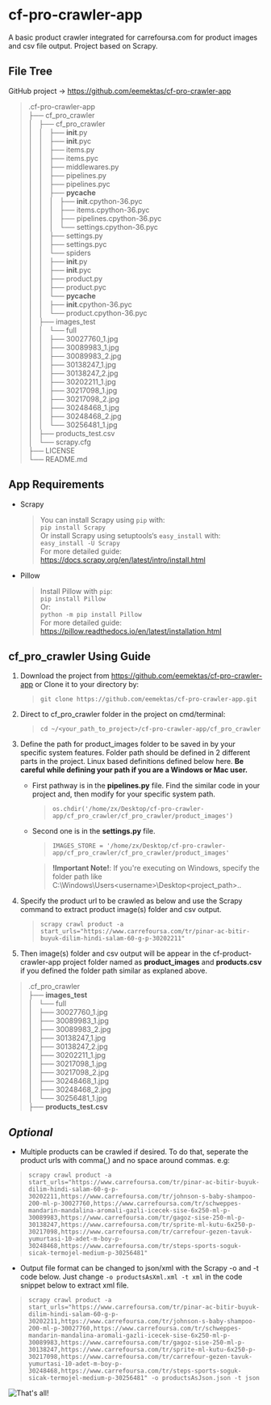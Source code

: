 # cf-pro-crawler-app  

A basic product crawler integrated for carrefoursa.com for product images and csv file output. Project based on Scrapy.  

## File Tree  
GitHub project -> https://github.com/eemektas/cf-pro-crawler-app  
>.cf-pro-crawler-app  
├── cf_pro_crawler  
│   ├── cf_pro_crawler  
│   │   ├── __init__.py  
│   │   ├── __init__.pyc  
│   │   ├── items.py  
│   │   ├── items.pyc  
│   │   ├── middlewares.py  
│   │   ├── pipelines.py  
│   │   ├── pipelines.pyc  
│   │   ├── __pycache__  
│   │   │   ├── __init__.cpython-36.pyc  
│   │   │   ├── items.cpython-36.pyc  
│   │   │   ├── pipelines.cpython-36.pyc  
│   │   │   └── settings.cpython-36.pyc  
│   │   ├── settings.py  
│   │   ├── settings.pyc  
│   │   └── spiders  
│   │       ├── __init__.py  
│   │       ├── __init__.pyc  
│   │       ├── product.py  
│   │       ├── product.pyc  
│   │       └── __pycache__  
│   │           ├── __init__.cpython-36.pyc  
│   │           └── product.cpython-36.pyc  
│   ├── images_test  
│   │   └── full  
│   │       ├── 30027760_1.jpg  
│   │       ├── 30089983_1.jpg  
│   │       ├── 30089983_2.jpg  
│   │       ├── 30138247_1.jpg  
│   │       ├── 30138247_2.jpg  
│   │       ├── 30202211_1.jpg  
│   │       ├── 30217098_1.jpg  
│   │       ├── 30217098_2.jpg  
│   │       ├── 30248468_1.jpg  
│   │       ├── 30248468_2.jpg  
│   │       └── 30256481_1.jpg  
│   ├── products_test.csv  
│   └── scrapy.cfg  
├── LICENSE  
└── README.md  

## App Requirements  

- Scrapy  
	>You can install Scrapy using `pip` with:  
	>`pip install Scrapy`  
	Or install Scrapy using setuptools‘s `easy_install` with:  
	>`easy_install -U Scrapy`  
	For more detailed guide: https://docs.scrapy.org/en/latest/intro/install.html  

- Pillow  
	>Install Pillow with `pip`:  
	>`pip install Pillow`  
	Or:  
	>`python -m pip install Pillow`  
	For more detailed guide: https://pillow.readthedocs.io/en/latest/installation.html  

## cf_pro_crawler Using Guide  

1. Download the project from https://github.com/eemektas/cf-pro-crawler-app or Clone it to your directory by:  
	>`git clone https://github.com/eemektas/cf-pro-crawler-app.git`  

2. Direct to cf_pro_crawler folder in the project on cmd/terminal:  
	>`cd ~/<your_path_to_project>/cf-pro-crawler-app/cf_pro_crawler`  

3. Define the path for product_images folder to be saved in by your specific system features. Folder path should be defined in 2 different parts in the project. Linux based definitions defined below here. **Be careful while defining your path if you are a Windows or Mac user.**  
	- First pathway is in the **pipelines.py** file. Find the similar code in your project and, then modify for your specific system path.  
    	>`os.chdir('/home/zx/Desktop/cf-pro-crawler-app/cf_pro_crawler/cf_pro_crawler/product_images')`  
	- Second one is in the **settings.py** file.  
    	>`IMAGES_STORE = '/home/zx/Desktop/cf-pro-crawler-app/cf_pro_crawler/cf_pro_crawler/product_images'`  
		  
	  >**!Important Note!**: If you're executing on Windows, specify the folder path like C:\Windows\Users\<username>\Desktop\<project_path>\..  

4. Specify the product url to be crawled as below and use the Scrapy command to extract product image(s) folder and csv output.  
	>`scrapy crawl product -a start_urls="https://www.carrefoursa.com/tr/pinar-ac-bitir-buyuk-dilim-hindi-salam-60-g-p-30202211"`  

5. Then image(s) folder and csv output will be appear in the cf-product-crawler-app project folder named as **product_images** and **products.csv** if you defined the folder path similar as explaned above.  
>.cf_pro_crawler  
├── **images_test**  
│   └── full  
│       ├── 30027760_1.jpg  
│       ├── 30089983_1.jpg  
│       ├── 30089983_2.jpg  
│       ├── 30138247_1.jpg  
│       ├── 30138247_2.jpg  
│       ├── 30202211_1.jpg  
│       ├── 30217098_1.jpg  
│       ├── 30217098_2.jpg  
│       ├── 30248468_1.jpg  
│       ├── 30248468_2.jpg  
│       └── 30256481_1.jpg  
├── **products_test.csv**  


## *Optional*   
- Multiple products can be crawled if desired. To do that, seperate the product urls with comma(,) and no space around commas. e.g:  
  
>`scrapy crawl product -a start_urls="https://www.carrefoursa.com/tr/pinar-ac-bitir-buyuk-dilim-hindi-salam-60-g-p-30202211,https://www.carrefoursa.com/tr/johnson-s-baby-shampoo-200-ml-p-30027760,https://www.carrefoursa.com/tr/schweppes-mandarin-mandalina-aromali-gazli-icecek-sise-6x250-ml-p-30089983,https://www.carrefoursa.com/tr/gagoz-sise-250-ml-p-30138247,https://www.carrefoursa.com/tr/sprite-ml-kutu-6x250-p-30217098,https://www.carrefoursa.com/tr/carrefour-gezen-tavuk-yumurtasi-10-adet-m-boy-p-30248468,https://www.carrefoursa.com/tr/steps-sports-soguk-sicak-termojel-medium-p-30256481"`  

- Output file format can be changed to json/xml with the Scrapy -o and -t code below. Just change `-o productsAsXml.xml -t xml` in the code snippet below to extract xml file.  
  
>`scrapy crawl product -a start_urls="https://www.carrefoursa.com/tr/pinar-ac-bitir-buyuk-dilim-hindi-salam-60-g-p-30202211,https://www.carrefoursa.com/tr/johnson-s-baby-shampoo-200-ml-p-30027760,https://www.carrefoursa.com/tr/schweppes-mandarin-mandalina-aromali-gazli-icecek-sise-6x250-ml-p-30089983,https://www.carrefoursa.com/tr/gagoz-sise-250-ml-p-30138247,https://www.carrefoursa.com/tr/sprite-ml-kutu-6x250-p-30217098,https://www.carrefoursa.com/tr/carrefour-gezen-tavuk-yumurtasi-10-adet-m-boy-p-30248468,https://www.carrefoursa.com/tr/steps-sports-soguk-sicak-termojel-medium-p-30256481" -o productsAsJson.json -t json`  
  
  
  
![That's all!](https://media.giphy.com/media/26ufhdVy07v00aTxS/giphy.gif)  
